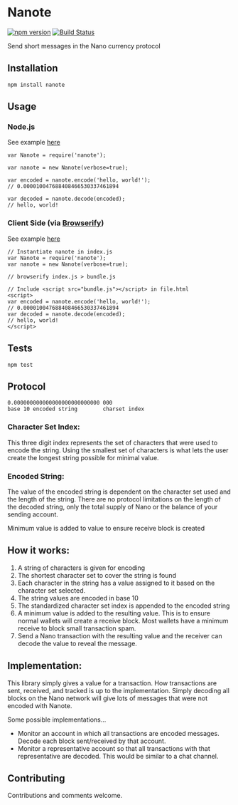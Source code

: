 # Nanote

[![npm version](https://img.shields.io/npm/v/nanote.svg)](https://www.npmjs.com/package/nanote)
[![Build Status](https://travis-ci.org/pawapps/nanote.svg?branch=master)](https://travis-ci.org/pawapps/nanote)

Send short messages in the Nano currency protocol

## Installation

  `npm install nanote`

## Usage

### Node.js

See example [here](examples/nodejs)

    var Nanote = require('nanote');

    var nanote = new Nanote(verbose=true);

    var encoded = nanote.encode('hello, world!');
    // 0.000010047688408466530337461894

    var decoded = nanote.decode(encoded);
    // hello, world!

### Client Side (via [Browserify](https://github.com/browserify/browserify#example))

See example [here](examples/client_side)

    // Instantiate nanote in index.js
    var Nanote = require('nanote');
    var nanote = new Nanote(verbose=true);

    // browserify index.js > bundle.js

    // Include <script src="bundle.js"></script> in file.html
    <script>
    var encoded = nanote.encode('hello, world!');
    // 0.000010047688408466530337461894
    var decoded = nanote.decode(encoded);
    // hello, world!
    </script>

## Tests

  `npm test`

## Protocol
    0.000000000000000000000000000 000
    base 10 encoded string        charset index

### Character Set Index:
This three digit index represents the set of characters that were used to encode the string.  Using the smallest set of characters is what lets the user create the longest string possible for minimal value.

### Encoded String:
The value of the encoded string is dependent on the character set used and the length of the string.  There are no protocol limitations on the length of the decoded string, only the total supply of Nano or the balance of your sending account.

Minimum value is added to value to ensure receive block is created

## How it works:
1. A string of characters is given for encoding
2. The shortest character set to cover the string is found
3. Each character in the string has a value assigned to it based on the character set selected.
4. The string values are encoded in base 10
5. The standardized character set index is appended to the encoded string
6. A minimum value is added to the resulting value.  This is to ensure normal wallets will create a receive block.  Most wallets have a minimum receive to block small transaction spam.
7. Send a Nano transaction with the resulting value and the receiver can decode the value to reveal the message.

## Implementation:
This library simply gives a value for a transaction.  How transactions are sent, received, and tracked is up to the implementation.  Simply decoding all blocks on the Nano network will give lots of messages that were not encoded with Nanote.
  
Some possible implementations...

- Monitor an account in which all transactions are encoded messages.  Decode each block sent/received by that account.
- Monitor a representative account so that all transactions with that representative are decoded.  This would be similar to a chat channel.

## Contributing

Contributions and comments welcome.